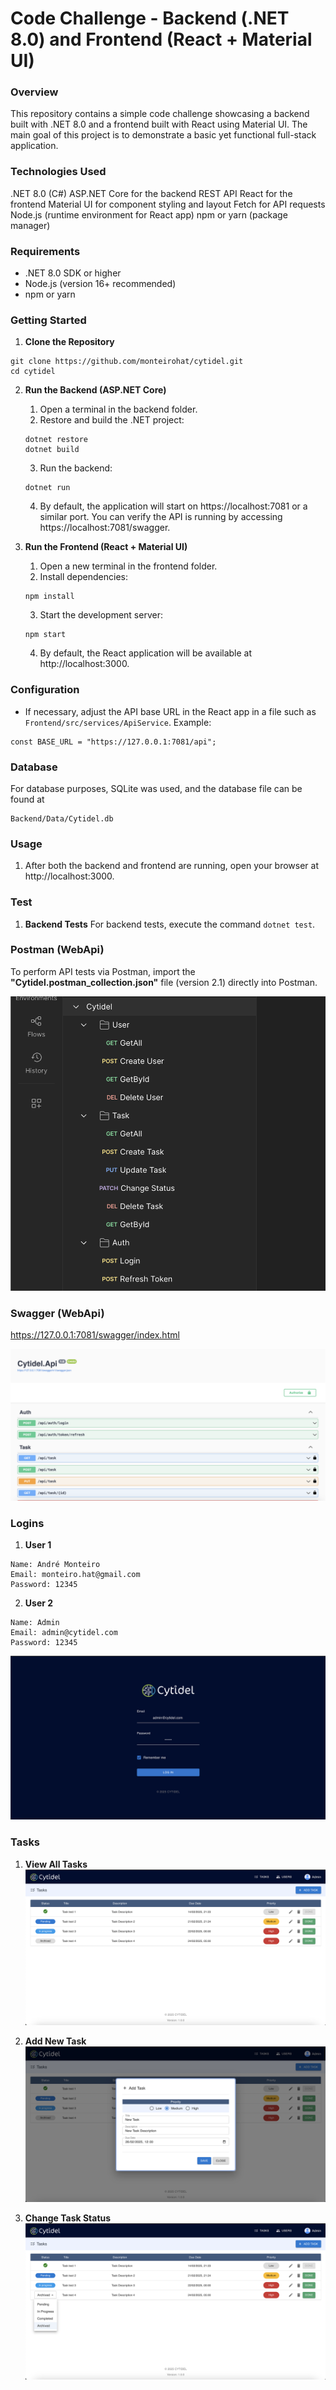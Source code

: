 # Code Challenge - Backend (.NET 8.0) and Frontend (React + Material UI)

### Overview

This repository contains a simple code challenge showcasing a backend built with .NET 8.0 and a frontend built with React using Material UI. The main goal of this project is to demonstrate a basic yet functional full-stack application.

### Technologies Used

.NET 8.0 (C#)
ASP.NET Core for the backend REST API
React for the frontend
Material UI for component styling and layout
Fetch for API requests
Node.js (runtime environment for React app)
npm or yarn (package manager)

### Requirements

- .NET 8.0 SDK or higher
- Node.js (version 16+ recommended)
- npm or yarn

### Getting Started

1. __Clone the Repository__

```
git clone https://github.com/monteirohat/cytidel.git
cd cytidel
```
2. __Run the Backend (ASP.NET Core)__
    1. Open a terminal in the backend folder.
    2. Restore and build the .NET project:
    
    ```
    dotnet restore
    dotnet build
    ```
    3. Run the backend:
    ```
    dotnet run
    ```

    4. By default, the application will start on https://localhost:7081 or a similar port. You can verify the API is running by accessing https://localhost:7081/swagger.


3. __Run the Frontend (React + Material UI)__
    1. Open a new terminal in the frontend folder.
    2. Install dependencies:

    ```
    npm install
    ```
    3. Start the development server:
    ```
    npm start
    ```
    4. By default, the React application will be available at http://localhost:3000.

### Configuration
- If necessary, adjust the API base URL in the React app in a file such as ```Frontend/src/services/ApiService```.
Example:

```
const BASE_URL = "https://127.0.0.1:7081/api";
```

### Database

For database purposes, SQLite was used, and the database file can be found at 

```
Backend/Data/Cytidel.db
```


### Usage

1. After both the backend and frontend are running, open your browser at http://localhost:3000.


### Test
1. __Backend Tests__
For backend tests, execute the command ```dotnet test```.

### Postman (WebApi)

To perform API tests via Postman, import the **"Cytidel.postman_collection.json"** file (version 2.1) directly into Postman.

![Postman](postman.png)

### Swagger (WebApi)

https://127.0.0.1:7081/swagger/index.html

![Swagger](swagger.png)

### Logins

1. __User 1__

```
Name: André Monteiro
Email: monteiro.hat@gmail.com
Password: 12345
``` 


2. __User 2__

```
Name: Admin 
Email: admin@cytidel.com
Password: 12345
``` 

![Login](login.png)

### Tasks

1. __View All Tasks__
![Tasks](tasks.png)

2. __Add New Task__
![Add Task](add_task.png)

3. __Change Task Status__
![Change Status](change_status.png)